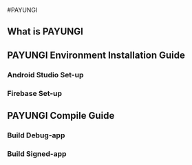 #PAYUNGI

## What is PAYUNGI


## PAYUNGI Environment Installation Guide
### Android Studio Set-up

### Firebase Set-up


## PAYUNGI Compile Guide
### Build Debug-app

### Build Signed-app
